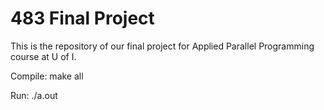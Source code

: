 # 483 Final Project
This is the repository of our final project for Applied Parallel Programming course at U of I.

Compile: make all

Run: ./a.out
